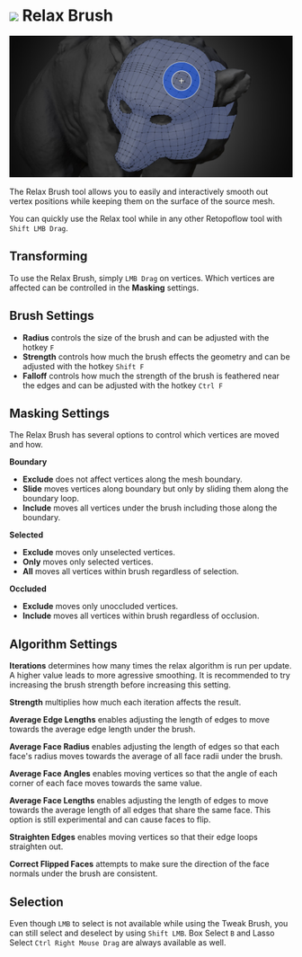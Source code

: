 # ![](/images/icons/relax-icon.png) Relax Brush

![](images/relax.jpg)

<!--
Quick Shortcut: {{ site.data.keymaps.relax_quick }}
-->

The Relax Brush tool allows you to easily and interactively smooth out vertex positions while keeping them on the surface of the source mesh.

You can quickly use the Relax tool while in any other Retopoflow tool with `Shift LMB Drag`.


## Transforming

To use the Relax Brush, simply `LMB Drag` on vertices. Which vertices are affected can be controlled in the **Masking** settings.

## Brush Settings

- **Radius** controls the size of the brush and can be adjusted with the hotkey `F`
- **Strength** controls how much the brush effects the geometry and can be adjusted with the hotkey `Shift F`
- **Falloff** controls how much the strength of the brush is feathered near the edges and can be adjusted with the hotkey `Ctrl F`

<!--
These options can also be stored as presets in the Brush Options panel.
To quickly switch between presets, use the {{ site.data.keymaps.pie_menu_alt0 }} pie menu.
-->

## Masking Settings

The Relax Brush has several options to control which vertices are moved and how.

**Boundary**
- **Exclude** does not affect vertices along the mesh boundary.
- **Slide** moves vertices along boundary but only by sliding them along the boundary loop.
- **Include** moves all vertices under the brush including those along the boundary.

<!--
### Symmetry
- **Exclude**: Do not affect vertices along the symmetry plane.
- **Slide**: Tweak vertices along boundary but only by sliding them along the symmetry plane.
- **Include**: Tweak all vertices under the brush including those along the symmetry plane.
-->

**Selected**
- **Exclude** moves only unselected vertices.
- **Only** moves only selected vertices.
- **All** moves all vertices within brush regardless of selection.

**Occluded**
- **Exclude** moves only unoccluded vertices.
- **Include** moves all vertices within brush regardless of occlusion.


## Algorithm Settings

**Iterations** determines how many times the relax algorithm is run per update. A higher value leads to more agressive smoothing. It is recommended to try increasing the brush strength before increasing this setting.

**Strength** multiplies how much each iteration affects the result.

**Average Edge Lengths** enables adjusting the length of edges to move towards the average edge length under the brush.

**Average Face Radius** enables adjusting the length of edges so that each face's radius moves towards the average of all face radii under the brush.

**Average Face Angles** enables moving vertices so that the angle of each corner of each face moves towards the same value.

**Average Face Lengths** enables adjusting the length of edges to move towards the average length of all edges that share the same face. This option is still experimental and can cause faces to flip.

**Straighten Edges** enables moving vertices so that their edge loops straighten out.

**Correct Flipped Faces** attempts to make sure the direction of the face normals under the brush are consistent.

## Selection

Even though `LMB` to select is not available while using the Tweak Brush, you can still select and deselect by using `Shift LMB`. Box Select `B` and Lasso Select `Ctrl Right Mouse Drag` are always available as well. 